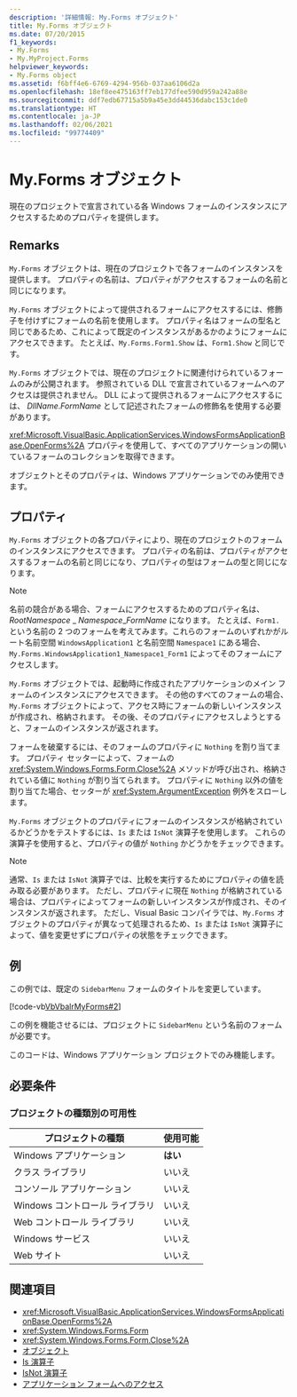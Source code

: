 ```yaml
---
description: '詳細情報: My.Forms オブジェクト'
title: My.Forms オブジェクト
ms.date: 07/20/2015
f1_keywords:
- My.Forms
- My.MyProject.Forms
helpviewer_keywords:
- My.Forms object
ms.assetid: f6bff4e6-6769-4294-956b-037aa6106d2a
ms.openlocfilehash: 18ef8ee475163ff7eb177dfee590d959a242a88e
ms.sourcegitcommit: ddf7edb67715a5b9a45e3dd44536dabc153c1de0
ms.translationtype: HT
ms.contentlocale: ja-JP
ms.lasthandoff: 02/06/2021
ms.locfileid: "99774409"
---
```

# <a name="myforms-object"></a>My.Forms オブジェクト

現在のプロジェクトで宣言されている各 Windows フォームのインスタンスにアクセスするためのプロパティを提供します。

## <a name="remarks"></a>Remarks

`My.Forms` オブジェクトは、現在のプロジェクトで各フォームのインスタンスを提供します。 プロパティの名前は、プロパティがアクセスするフォームの名前と同じになります。

`My.Forms` オブジェクトによって提供されるフォームにアクセスするには、修飾子を付けずにフォームの名前を使用します。 プロパティ名はフォームの型名と同じであるため、これによって既定のインスタンスがあるかのようにフォームにアクセスできます。 たとえば、`My.Forms.Form1.Show` は、`Form1.Show` と同じです。

`My.Forms` オブジェクトでは、現在のプロジェクトに関連付けられているフォームのみが公開されます。 参照されている DLL で宣言されているフォームへのアクセスは提供されません。 DLL によって提供されるフォームにアクセスするには、 *DllName*.*FormName* として記述されたフォームの修飾名を使用する必要があります。

<xref:Microsoft.VisualBasic.ApplicationServices.WindowsFormsApplicationBase.OpenForms%2A> プロパティを使用して、すべてのアプリケーションの開いているフォームのコレクションを取得できます。

オブジェクトとそのプロパティは、Windows アプリケーションでのみ使用できます。

## <a name="properties"></a>プロパティ

`My.Forms` オブジェクトの各プロパティにより、現在のプロジェクトのフォームのインスタンスにアクセスできます。 プロパティの名前は、プロパティがアクセスするフォームの名前と同じになり、プロパティの型はフォームの型と同じになります。

> [!NOTE]
> 名前の競合がある場合、フォームにアクセスするためのプロパティ名は、*RootNamespace* _ *Namespace*\_*FormName* になります。 たとえば、`Form1.` という名前の 2 つのフォームを考えてみます。これらのフォームのいずれかがルート名前空間 `WindowsApplication1` と名前空間 `Namespace1` にある場合、`My.Forms.WindowsApplication1_Namespace1_Form1` によってそのフォームにアクセスします。

`My.Forms` オブジェクトでは、起動時に作成されたアプリケーションのメイン フォームのインスタンスにアクセスできます。 その他のすべてのフォームの場合、`My.Forms` オブジェクトによって、アクセス時にフォームの新しいインスタンスが作成され、格納されます。 その後、そのプロパティにアクセスしようとすると、フォームのインスタンスが返されます。

フォームを破棄するには、そのフォームのプロパティに `Nothing` を割り当てます。 プロパティ セッターによって、フォームの <xref:System.Windows.Forms.Form.Close%2A> メソッドが呼び出され、格納されている値に `Nothing` が割り当てられます。 プロパティに `Nothing` 以外の値を割り当てた場合、セッターが <xref:System.ArgumentException> 例外をスローします。

`My.Forms` オブジェクトのプロパティにフォームのインスタンスが格納されているかどうかをテストするには、`Is` または `IsNot` 演算子を使用します。 これらの演算子を使用すると、プロパティの値が `Nothing` かどうかをチェックできます。

> [!NOTE]
> 通常、`Is` または `IsNot` 演算子では、比較を実行するためにプロパティの値を読み取る必要があります。 ただし、プロパティに現在 `Nothing` が格納されている場合は、プロパティによってフォームの新しいインスタンスが作成され、そのインスタンスが返されます。 ただし、Visual Basic コンパイラでは、`My.Forms` オブジェクトのプロパティが異なって処理されるため、`Is` または `IsNot` 演算子によって、値を変更せずにプロパティの状態をチェックできます。

## <a name="example"></a>例

この例では、既定の `SidebarMenu` フォームのタイトルを変更しています。

[!code-vb[VbVbalrMyForms#2](~/samples/snippets/visualbasic/VS_Snippets_VBCSharp/VbVbalrMyForms/VB/Class1.vb#2)]

この例を機能させるには、プロジェクトに `SidebarMenu` という名前のフォームが必要です。

このコードは、Windows アプリケーション プロジェクトでのみ機能します。

## <a name="requirements"></a>必要条件

### <a name="availability-by-project-type"></a>プロジェクトの種類別の可用性

|プロジェクトの種類|使用可能|
|---|---|
|Windows アプリケーション|**はい**|
|クラス ライブラリ|いいえ|
|コンソール アプリケーション|いいえ|
|Windows コントロール ライブラリ|いいえ|
|Web コントロール ライブラリ|いいえ|
|Windows サービス|いいえ|
|Web サイト|いいえ|

## <a name="see-also"></a>関連項目

- <xref:Microsoft.VisualBasic.ApplicationServices.WindowsFormsApplicationBase.OpenForms%2A>
- <xref:System.Windows.Forms.Form>
- <xref:System.Windows.Forms.Form.Close%2A>
- [オブジェクト](index.md)
- [Is 演算子](../operators/is-operator.md)
- [IsNot 演算子](../operators/isnot-operator.md)
- [アプリケーション フォームへのアクセス](../../developing-apps/programming/accessing-application-forms.md)
